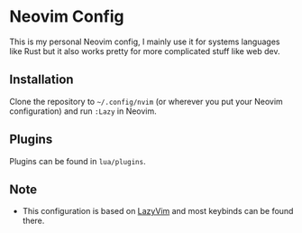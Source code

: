 # Neovim Config

This is my personal Neovim config, I mainly use it for systems languages like Rust but it also works pretty for more complicated stuff like web dev.

## Installation

Clone the repository to `~/.config/nvim` (or wherever you put your Neovim configuration) and run `:Lazy` in Neovim.

## Plugins

Plugins can be found in `lua/plugins`.

## Note

- This configuration is based on [LazyVim](https://www.lazyvim.org/) and most keybinds can be found there.

```

```
